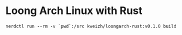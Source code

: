 # Loong Arch Linux with Rust

```shell
nerdctl run --rm -v `pwd`:/src kweizh/loongarch-rust:v0.1.0 build
```
